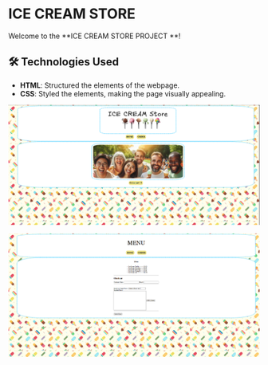 # ICE CREAM STORE

Welcome to the **ICE CREAM STORE PROJECT **!

## 🛠️ Technologies Used

- **HTML**: Structured the elements of the webpage.
- **CSS**: Styled the elements, making the page visually appealing.

![alt text](image.png)

![alt text](image-1.png)